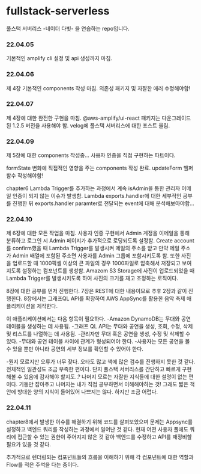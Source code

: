 # fullstack-serverless
풀스택 서버리스 -네이더 다빗- 을 연습하는 repo입니다.

### 22.04.05

기본적인 amplify cli 설정 및 api 생성까지 마침.

### 22.04.06

제 4장 기본적인 components 작성 마침. 의존성 패키지 및 자잘한 에러 수정해야함!

### 22.04.07

제 4장에 대한 완전한 구현을 마침. @aws-amplify/ui-react 패키지는 다운그레이드 된 1.2.5 버전을 사용해야 함.
velog에 풀스택 서버리스에 대한 포스트 올림.

### 22.04.09

제 5장에 대한 components 작성중... 사용자 인증을 직접  구현하는 파트이다.

formState 변화에 직접적인 영향을 주는 components 작성 완료. updateForm 헬퍼 함수 작성해야함!

chapter6 Lambda Trigger를 추가하는 과정에서 계속 isAdmin을 통한 관리자 이메일 인증이 되지 않는 이슈가 발생함.
Lambda exports.handler에 대한 세부적인 공부를 진행한 뒤 exports.handler paramter로 전달되는 event에 대해 분석해보아야함...

### 22.04.10

제 6장에 대한 모든 작업을 마침. 사용자 인증 구현에서 Admin 계정을 이메일을 통해 분류하고 로그인 시 Admin 페이지가 추가적으로 로딩되도록 설정함.
Create account를 confirm했을 때 Lambda Trigger를 발생시켜 메일의 주소를 받고 만약 메일 주소가 Admin 배열에 포함된 주소면 사용자를 Admin 그룹에 포함시키도록 함.
또한 사진을 업로드할 때 1000픽셀 이상의 큰 파일의 경우 1000파일로 압축해서 저장되고 보여지도록 설정하는 컴포넌트를 생성함.
Amazom S3 Storage에 사진이 업로드되었을 때 Lambda Trigger를 발생시키도록 하여 사진의 크기를 재고 조정하는 로직이다.

8장에 대한 공부를 먼저 진행한다. 7장은 REST에 대한 내용이므로 추후 2장과 같이 진행한다.
8장에서는 그래프QL API를 확장하여 AWS AppSync를 활용한 음악 축제 애플리케이션을 제작한다.

이 애플리케이션에서는 다음 항목이 필요하다.
-Amazon DynamoDB는 무대와 공연 테이블을 생성하는 데 사용됨.
-그래프 QL API는 무대와 공연을 생성, 조회, 수정, 삭제 및 리스트를 나열하는 데 사용됨.
-관리자만 무대 혹은 공연을 생성, 수정 및 삭제할 수 있다.
-무대와 공연 테이블 사이에 관계가 형성되어야 한다.
-사용자는 모든 공연을 볼 수 있을 뿐만 아니라 공연의 세부 정보를 확인할 수 있어야 한다.

-뭔지 모르지만 오류가 너무 잦다. 오타도 많고
책에 많은 검수를 진행하지 못한 것 같다. 전체적인 일관성도 조금 부족한 편이다.
단지 풀스택 서버리스를 간단하고 빠르게 구현해볼 수 있음에 감사해야 할지도..?
나머지 모르는 자잘한 지식들에 대한 설명이 없는 편이다.
기둥만 잡아주고 나머지는 내가 직접 공부하면서 이해해야하는 것!
그래도 짧은 책 안에 방대한 양의 지식이 들어있어 나쁘지는 않다. 하지만 조금 어렵다.

### 22.04.11

chapter8에서 발생한 이슈를 해결하기 위해 코드를 살펴보았으며 문제는 Appsync를 설정하고 백엔드 쿼리를 작성하는 과정에서 일어난 것 같다. 현재 어떤 사용자 풀에도 쿼리에 접근할 수 있는 권한이 주어지지 않은 것 같아 백엔드를 수정하고 API를 재정비할 필요가 있을 것 같다.

추가적으로 렌더링되는 컴포넌트들의 흐름을 이해하기 위해 각 컴포넌트에 대한 역할과 Flow를 적은 주석을 다는 중이다.